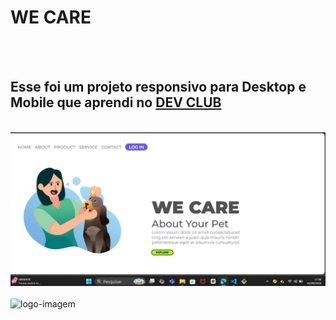 <h1>WE CARE</h1>
<br/>
<br/>

<h2>Esse foi um projeto responsivo para Desktop e Mobile que aprendi no <a href="https://rodolfomori.com.br/devclub"> DEV CLUB </a></h2>
<br/>

<img src="https://raw.githubusercontent.com/WestonBarros/html/6274c44ef30c19075d2961328c815c4c94c119e0/img/Captura%20de%20tela%202025-09-25%20175646.png" alt="logo-imagem"/>
<br/>
<br/>
<img src="" alt="logo-imagem"/>

